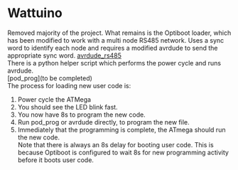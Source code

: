 # Wattuino
Removed majority of the project. What remains is the Optiboot loader, which has been modified to work with
a multi node RS485 network. Uses a sync word to identify each node and requires a modified avrdude to 
send the appropriate sync word.
[avrdude_rs485](https://github.com/stevefielding/avrdude_rs485)  
There is a python helper script which performs the power cycle and runs avrdude.  
[pod_prog](to be completed)  
The process for loading new user code is:  
1. Power cycle the ATMega
2. You should see the LED blink fast.
3. You now have 8s to program the new code.
4. Run pod_prog or avrdude directly, to program the new file.
5. Immediately that the programming is complete, the ATmega should run the new code.  
Note that there is always an 8s delay for booting user code. This is because Optiboot is configured to wait 8s for new programming activity before it boots user code.  

